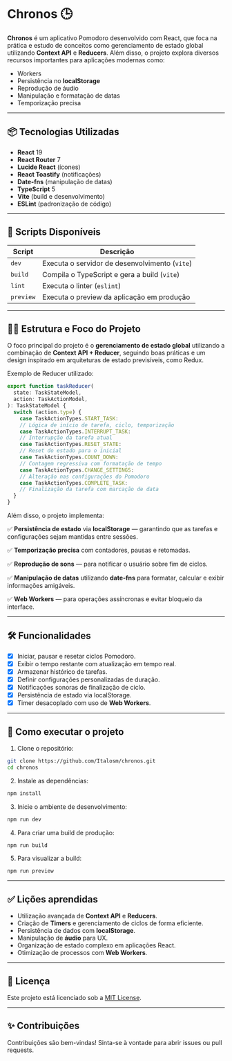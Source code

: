 # Chronos 🕒

**Chronos** é um aplicativo Pomodoro desenvolvido com React, que foca na prática
e estudo de conceitos como gerenciamento de estado global utilizando **Context
API** e **Reducers**. Além disso, o projeto explora diversos recursos
importantes para aplicações modernas como:

- Workers
- Persistência no **localStorage**
- Reprodução de áudio
- Manipulação e formatação de datas
- Temporização precisa

---

## 📦 Tecnologias Utilizadas

- **React** 19
- **React Router** 7
- **Lucide React** (ícones)
- **React Toastify** (notificações)
- **Date-fns** (manipulação de datas)
- **TypeScript** 5
- **Vite** (build e desenvolvimento)
- **ESLint** (padronização de código)

---

## 🚀 Scripts Disponíveis

| Script    | Descrição                                      |
| --------- | ---------------------------------------------- |
| `dev`     | Executa o servidor de desenvolvimento (`vite`) |
| `build`   | Compila o TypeScript e gera a build (`vite`)   |
| `lint`    | Executa o linter (`eslint`)                    |
| `preview` | Executa o preview da aplicação em produção     |

---

## 🧑‍💻 Estrutura e Foco do Projeto

O foco principal do projeto é o **gerenciamento de estado global** utilizando a
combinação de **Context API + Reducer**, seguindo boas práticas e um design
inspirado em arquiteturas de estado previsíveis, como Redux.

Exemplo de Reducer utilizado:

```typescript
export function taskReducer(
  state: TaskStateModel,
  action: TaskActionModel,
): TaskStateModel {
  switch (action.type) {
    case TaskActionTypes.START_TASK:
    // Lógica de início de tarefa, ciclo, temporização
    case TaskActionTypes.INTERRUPT_TASK:
    // Interrupção da tarefa atual
    case TaskActionTypes.RESET_STATE:
    // Reset do estado para o inicial
    case TaskActionTypes.COUNT_DOWN:
    // Contagem regressiva com formatação de tempo
    case TaskActionTypes.CHANGE_SETTINGS:
    // Alteração nas configurações do Pomodoro
    case TaskActionTypes.COMPLETE_TASK:
    // Finalização da tarefa com marcação de data
  }
}
```

Além disso, o projeto implementa:

✅ **Persistência de estado** via **localStorage** — garantindo que as tarefas e
configurações sejam mantidas entre sessões.

✅ **Temporização precisa** com contadores, pausas e retomadas.

✅ **Reprodução de sons** — para notificar o usuário sobre fim de ciclos.

✅ **Manipulação de datas** utilizando **date-fns** para formatar, calcular e
exibir informações amigáveis.

✅ **Web Workers** — para operações assíncronas e evitar bloqueio da interface.

---

## 🛠️ Funcionalidades

- [x] Iniciar, pausar e resetar ciclos Pomodoro.
- [x] Exibir o tempo restante com atualização em tempo real.
- [x] Armazenar histórico de tarefas.
- [x] Definir configurações personalizadas de duração.
- [x] Notificações sonoras de finalização de ciclo.
- [x] Persistência de estado via localStorage.
- [x] Timer desacoplado com uso de **Web Workers**.

---

## 📝 Como executar o projeto

1. Clone o repositório:

```bash
git clone https://github.com/Italosm/chronos.git
cd chronos
```

2. Instale as dependências:

```bash
npm install
```

3. Inicie o ambiente de desenvolvimento:

```bash
npm run dev
```

4. Para criar uma build de produção:

```bash
npm run build
```

5. Para visualizar a build:

```bash
npm run preview
```

---

## ✅ Lições aprendidas

- Utilização avançada de **Context API** e **Reducers**.
- Criação de **Timers** e gerenciamento de ciclos de forma eficiente.
- Persistência de dados com **localStorage**.
- Manipulação de **áudio** para UX.
- Organização de estado complexo em aplicações React.
- Otimização de processos com **Web Workers**.

---

## 📄 Licença

Este projeto está licenciado sob a [MIT License](LICENSE).

---

## ✨ Contribuições

Contribuições são bem-vindas! Sinta-se à vontade para abrir issues ou pull
requests.
